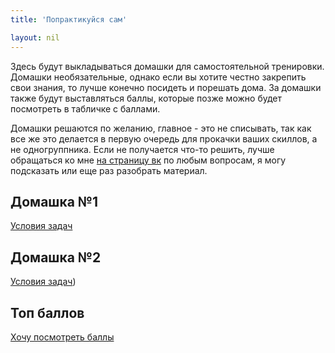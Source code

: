 ```yaml
---
title: 'Попрактикуйся сам'

layout: nil
---
```

Здесь будут выкладываться домашки для самостоятельной тренировки. Домашки необязательные, однако если вы хотите честно закрепить свои знания, то лучше конечно посидеть и порешать дома. За домашки также будут выставляться баллы, которые позже можно будет посмотреть в табличке с баллами.

Домашки решаются по желанию, главное - это не списывать, так как все же это делается в первую очередь для прокачки ваших скиллов, а не одногруппника. Если не получается что-то решить, лучше обращаться ко мне [на страницу вк](https://vk.com/w8998) по любым вопросам, я могу подсказать или еще раз разобрать материал.

## Домашка №1

[Условия задач](https://MidiukinM.github.io/R_for_RANEPA/scripts/sem_1/dz/demo_tasks.html)

## Домашка №2

[Условия задач](https://MidiukinM.github.io/R_for_RANEPA/scripts/sem_1/dz/tasks_2.html))

## Топ баллов

[Хочу посмотреть баллы](https://docs.google.com/spreadsheets/d/1O6MlmH2djIsU2dDr_ajOCv4xkKhXe4Y8D7PdLDEWoCk/edit?usp=sharing)
